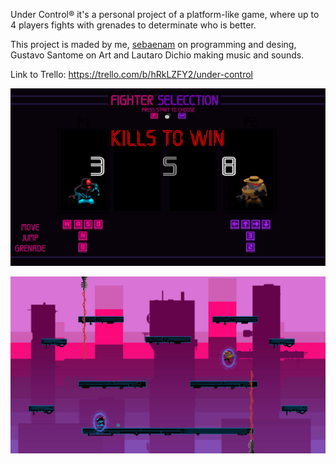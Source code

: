 Under Control® it's a personal project of a platform-like game, where up to 4 players fights with grenades to determinate who is better.

This project is maded by me, [sebaenam](https://github.com/sebaenam) on programming and desing, Gustavo Santome on Art and Lautaro Dichio making music and sounds.

Link to Trello: https://trello.com/b/hRkLZFY2/under-control

![alt text](UnderControlSelection.jpg)

![alt text](UnderControlInGame.jpg)